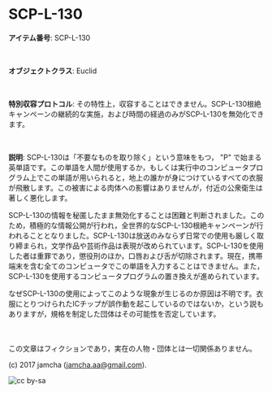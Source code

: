# SCP-L-130

**アイテム番号**: SCP-L-130  

<br>  

**オブジェクトクラス**: Euclid  

<br>  

**特別収容プロトコル**: その特性上，収容することはできません。SCP-L-130根絶キャンペーンの継続的な実施，および時間の経過のみがSCP-L-130を無効化できます。  

<br>  

**説明**: SCP-L-130は「不要なものを取り除く」という意味をもつ， "P" で始まる英単語です。この単語を人間が使用するか，もしくは実行中のコンピュータプログラム上でこの単語が用いられると，地上の誰かが身につけているすべての衣服が飛散します。この被害による肉体への影響はありませんが，付近の公衆衛生は著しく悪化します。  

SCP-L-130の情報を秘匿したまま無効化することは困難と判断されました。このため，積極的な情報公開が行われ，全世界的なSCP-L-130根絶キャンペーンが行われることとなりました。SCP-L-130は放送のみならず日常での使用も厳しく取り締まられ，文学作品や芸術作品は表現が改められています。SCP-L-130を使用した者は重罪であり，懲役刑のほか，口唇および舌が切除されます。現在，携帯端末を含む全てのコンピュータでこの単語を入力することはできません。また，SCP-L-130を使用するコンピュータプログラムの置き換えが進められています。  

なぜSCP-L-130の使用によってこのような現象が生じるのか原因は不明です。衣服にとりつけられたICチップが誤作動を起こしているのではないか，という説もありますが，規格を制定した団体はその可能性を否定しています。  

<br>  
<br>  
この文章はフィクションであり，実在の人物・団体とは一切関係ありません。  

(c) 2017 jamcha (jamcha.aa@gmail.com).  

![cc by-sa](https://i.creativecommons.org/l/by-sa/4.0/88x31.png)
